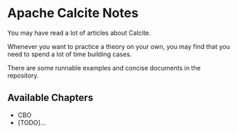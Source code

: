 # Apache Calcite Notes
You may have read a lot of articles about Calcite.

Whenever you want to practice a theory on your own, 
you may find that you need to spend a lot of time building cases.

There are some runnable examples and concise documents in the repository.

## Available Chapters
- CBO
- [TODO]...